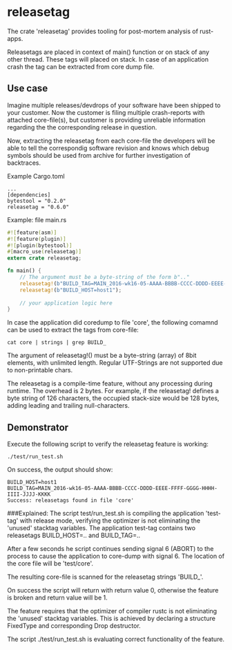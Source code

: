 # releasetag

The crate 'releasetag' provides tooling for post-mortem analysis of rust-apps.

Releasetags are placed in context of main() function or on stack of any other thread. These tags will placed on stack. In case of an application crash the tag can be extracted from core dump file. 

## Use case
Imagine multiple releases/devdrops of your software have been shipped to your
customer. Now the customer is filing multiple crash-reports with attached core-file(s), but customer is providing unreliable information regarding the the corresponding release
in question.

Now, extracting the releasetag from each core-file the developers will be able to tell the correspondig
software revision and knows which debug symbols should be used from archive for further
investigation of backtraces.

Example Cargo.toml
```init
...
[dependencies]
bytestool = "0.2.0"
releasetag = "0.6.0"
```

Example: file main.rs
```rust
#![feature(asm)] 
#![feature(plugin)]
#![plugin(bytestool)]
#[macro_use(releasetag)]
extern crate releasetag;

fn main() {
    // The argument must be a byte-string of the form b".." 
    releasetag!(b"BUILD_TAG=MAIN_2016-wk16-05-AAAA-BBBB-CCCC-DDDD-EEEE-FFFF-GGGG-HHHH-IIII-JJJJ-KKKK");
    releasetag!(b"BUILD_HOST=host1");
 
    // your application logic here
}
```
In case the application did coredump to file 'core', the following comamnd can be used to extract the tags from core-file:
```
cat core | strings | grep BUILD_
```
The argument of releasetag!() must be a byte-string (array) of 8bit elements, with unlimited length. Regular UTF-Strings are not supported due to non-printable chars.  

The releasetag is a compile-time feature, without any processing during runtime. The overhead is 2 bytes. For example, if the releasetag! defines a byte string of 126 characters, the occupied stack-size would be 128 bytes, adding leading and trailing null-characters.

## Demonstrator
Execute the following script to verify the releasetag feature is working:
```
./test/run_test.sh
```
On success, the output should show:
```
BUILD_HOST=host1
BUILD_TAG=MAIN_2016-wk16-05-AAAA-BBBB-CCCC-DDDD-EEEE-FFFF-GGGG-HHHH-IIII-JJJJ-KKKK
Success: releasetags found in file 'core'
```

###Explained:
The script test/run_test.sh is compiling the application 'test-tag' with release mode,
verifying the optimizer is not eliminating the 'unused' stacktag variables.
The application test-tag contains two releasetags BUILD_HOST=.. and BUILD_TAG=..

After a few seconds he script continues sending signal 6 (ABORT) to
the process to cause the application to core-dump with signal 6. The location of the
core file will be 'test/core'.

The resulting core-file is scanned for the releasetag strings 'BUILD_'.  

On success the script will return with return value 0, otherwise the feature is broken and return value will be 1.

The feature requires that the optimizer of compiler rustc is not eliminating the 'unused' stacktag variables. This is achieved by declaring a structure FixedType and corresponding Drop destructor.

The script ./test/run_test.sh is evaluating correct functionality of the feature.

